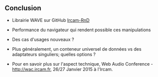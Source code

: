 ## Conclusion

* Librairie WAVE sur GitHub [Ircam-RnD](https://github.com/Ircam-RnD)
* Performance du navigateur qui rendent possible ces manipulations
* Des cas d'usages nouveaux ?

* Plus généralement, un conteneur universel de données vs des adaptateurs singuliers; quelles options ?

* Pour en savoir plus sur l'aspect technique, Web Audio Conference - http://wac.ircam.fr, 26/27 Janvier 2015 à l'Ircam.
